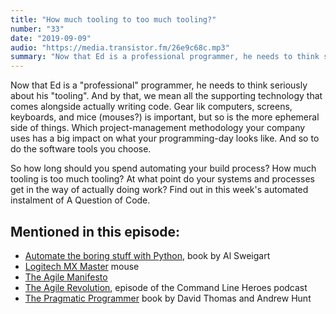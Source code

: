 ```yaml
---
title: "How much tooling to too much tooling?"
number: "33"
date: "2019-09-09"
audio: "https://media.transistor.fm/26e9c68c.mp3"
summary: "Now that Ed is a professional programmer, he needs to think seriously about his tooling."
---
```


Now that Ed is a "professional" programmer, he needs to think seriously about his "tooling". And by that, we mean all the supporting technology that comes alongside actually writing code. Gear lik computers, screens, keyboards, and mice (mouses?) is important, but so is the more ephemeral side of things. Which project-management methodology your company uses has a big impact on what your programming-day looks like. And so to do the software tools you choose.

So how long should you spend automating your build process? How much tooling is too much tooling? At what point do your systems and processes get in the way of actually doing work? Find out in this week's automated instalment of A Question of Code.

## Mentioned in this episode:

* [Automate the boring stuff with Python](https://automatetheboringstuff.com/), book by Al Sweigart
* [Logitech MX Master](https://www.amazon.co.uk/Logitech-Master-Wireless-Bluetooth-Windows/dp/B00ULNAOMA) mouse
* [The Agile Manifesto](https://agilemanifesto.org/)
* [The Agile Revolution](https://www.redhat.com/en/command-line-heroes/season-1/agile-revolution), episode of the Command Line Heroes podcast
* [The Pragmatic Programmer](https://pragprog.com/book/tpp20/the-pragmatic-programmer-20th-anniversary-edition) book by David Thomas and Andrew Hunt
